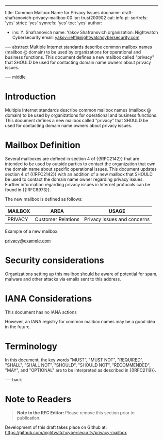 ---
title: Common Mailbox Name for Privacy Issues
docname: draft-shafranovich-privacy-mailbox-00
ipr: trust200902
cat: info
pi:
  sortrefs: 'yes'
  strict: 'yes'
  symrefs: 'yes'
  toc: 'yes'
author:
- ins: Y. Shafranovich
  name: Yakov Shafranovich
  organization: Nightwatch Cybersecurity
  email: yakov+ietf@nightwatchcybersecurity.com

--- abstract
Multiple Internet standards describe common mailbox names (mailbox @ domain)
to be used by organizations for operational and business functions.
This document defines a new mailbox called "privacy" that SHOULD be
used for contacting domain name owners about privacy issues.

--- middle

# Introduction

Multiple Internet standards describe common mailbox names (mailbox @ domain)
to be used by organizations for operational and business functions.
This document defines a new mailbox called "privacy" that SHOULD be
used for contacting domain name owners about privacy issues.

# Mailbox Definition

Several mailboxes are defined in section 4 of {{!RFC2142}} that
are intended to be used by outside parties to contact the organization that own
the domain name about specific operational issues.
This document updates section 4 of {{!RFC2142}} with an addition of a new
mailbox that SHOULD be used to contact the domain name owner regarding privacy
issues. Further information regarding privacy issues in Internet protocols
can be found in {{!RFC6973}}.

The new mailbox is defined as follows:

MAILBOX | AREA               | USAGE
--------|--------------------|-------
PRIVACY | Customer Relations | Privacy issues and concerns

Example of a new mailbox:

privacy@example.com

# Security considerations

Organizations setting up this mailbox should be aware of potential for spam,
malware and other attacks via emails sent to this address.

# IANA Considerations

This document has no IANA actions

However, an IANA registry for common mailbox names
may be a good idea in the future.

# Terminology

In this document, the key words "MUST", "MUST NOT", "REQUIRED",
"SHALL", "SHALL NOT", "SHOULD", "SHOULD NOT", "RECOMMENDED", "MAY",
and "OPTIONAL" are to be interpreted as described in {{!RFC2119}}.

--- back
# Note to Readers

> **Note to the RFC Editor:**  Please remove this section prior
> to publication.

Development of this draft takes place on Github at:
https://github.com/nightwatchcybersecurity/privacy-mailbox
